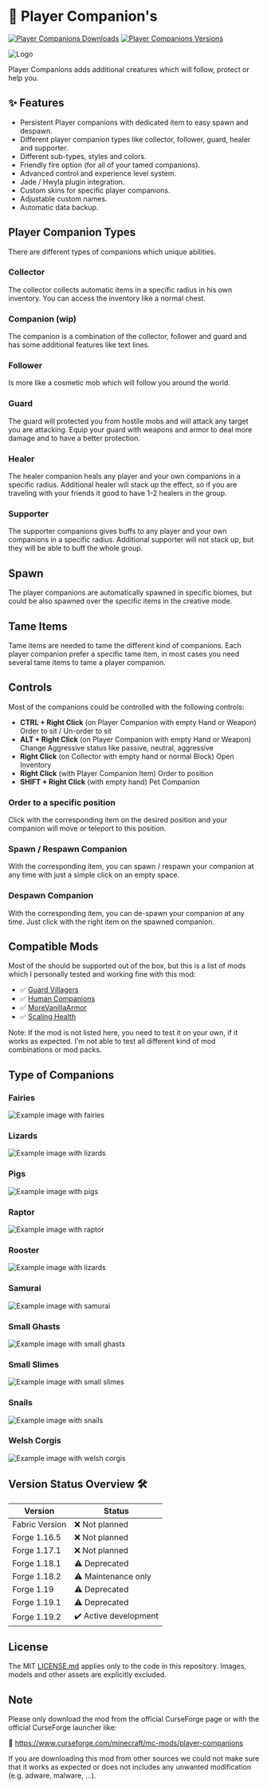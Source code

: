 # 🐾 Player Companion's

[![Player Companions Downloads](http://cf.way2muchnoise.eu/full_552456_downloads.svg)](https://www.curseforge.com/minecraft/mc-mods/player-companions)
[![Player Companions Versions](http://cf.way2muchnoise.eu/versions/Minecraft_552456_all.svg)](https://www.curseforge.com/minecraft/mc-mods/player-companions)

![Logo](/examples/player_companions.gif)

Player Companions adds additional creatures which will follow, protect or help you.

## ✨ Features

- Persistent Player companions with dedicated item to easy spawn and despawn.
- Different player companion types like collector, follower, guard, healer and supporter.
- Different sub-types, styles and colors.
- Friendly fire option (for all of your tamed companions).
- Advanced control and experience level system.
- Jade / Hwyla plugin integration.
- Custom skins for specific player companions.
- Adjustable custom names.
- Automatic data backup.

## Player Companion Types

There are different types of companions which unique abilities.

### Collector

The collector collects automatic items in a specific radius in his own inventory.
You can access the inventory like a normal chest.

### Companion (wip)

The companion is a combination of the collector, follower and guard and has some additional features like text lines.

### Follower

Is more like a cosmetic mob which will follow you around the world.

### Guard

The guard will protected you from hostile mobs and will attack any target you are attacking.
Equip your guard with weapons and armor to deal more damage and to have a better protection.

### Healer

The healer companion heals any player and your own companions in a specific radius.
Additional healer will stack up the effect, so if you are traveling with your friends it good to have 1-2 healers in the group.

### Supporter

The supporter companions gives buffs to any player and your own companions in a specific radius.
Additional supporter will not stack up, but they will be able to buff the whole group.

## Spawn

The player companions are automatically spawned in specific biomes, but could be also spawned over the specific items in the creative mode.

## Tame Items

Tame items are needed to tame the different kind of companions.
Each player companion prefer a specific tame item, in most cases you need several tame items to tame a player companion.

## Controls

Most of the companions could be controlled with the following controls:

- **CTRL + Right Click** (on Player Companion with empty Hand or Weapon) Order to sit / Un-order to sit
- **ALT + Right Click** (on Player Companion with empty Hand or Weapon) Change Aggressive status like passive, neutral, aggressive
- **Right Click** (on Collector with empty hand or normal Block) Open Inventory
- **Right Click** (with Player Companion Item) Order to position
- **SHIFT + Right Click** (with empty hand) Pet Companion

### Order to a specific position

Click with the corresponding item on the desired position and your companion will move or teleport to this position.

### Spawn / Respawn Companion

With the corresponding item, you can spawn / respawn your companion at any time with just a simple click on an empty space.

### Despawn Companion

With the corresponding item, you can de-spawn your companion at any time. Just click with the right item on the spawned companion.

## Compatible Mods

Most of the should be supported out of the box, but this is a list of mods which I personally tested and working fine with this mod:

- ✅ [Guard Villagers][guard-villagers]
- ✅ [Human Companions][human_companions]
- ✅ [MoreVanillaArmor][morevanillaarmor]
- ✅ [Scaling Health][scaling-health]

Note: If the mod is not listed here, you need to test it on your own, if it works as expected.
I'm not able to test all different kind of mod combinations or mod packs.

## Type of Companions

### Fairies

![Example image with fairies](examples/fairies.png)

### Lizards

![Example image with lizards](examples/lizards.png)

### Pigs

![Example image with pigs](examples/pigs.png)

### Raptor

![Example image with raptor](examples/raptor.png)

### Rooster

![Example image with lizards](examples/rooster.png)

### Samurai

![Example image with samurai](examples/samurai.png)

### Small Ghasts

![Example image with small ghasts](examples/small_ghasts.png)

### Small Slimes

![Example image with small slimes](examples/small_slimes.png)

### Snails

![Example image with snails](examples/snails.png)

### Welsh Corgis

![Example image with welsh corgis](examples/welsh_corgis.png)

## Version Status Overview 🛠️

| Version        | Status                |
| -------------- | --------------------- |
| Fabric Version | ❌ Not planned        |
| Forge 1.16.5   | ❌ Not planned        |
| Forge 1.17.1   | ❌ Not planned        |
| Forge 1.18.1   | ⚠️ Deprecated         |
| Forge 1.18.2   | ⚠️ Maintenance only   |
| Forge 1.19     | ⚠️ Deprecated         |
| Forge 1.19.1   | ⚠️ Deprecated         |
| Forge 1.19.2   | ✔️ Active development |

## License

The MIT [LICENSE.md](LICENSE.md) applies only to the code in this repository. Images, models and other assets are explicitly excluded.

## Note

Please only download the mod from the official CurseForge page or with the official CurseForge launcher like:

🚀 https://www.curseforge.com/minecraft/mc-mods/player-companions

If you are downloading this mod from other sources we could not make sure that it works as expected or does not includes any unwanted modification (e.g. adware, malware, ...).

[guard-villagers]: https://www.curseforge.com/minecraft/mc-mods/guard-villagers
[human_companions]: https://www.curseforge.com/minecraft/mc-mods/human-companions
[morevanillaarmor]: https://www.curseforge.com/minecraft/mc-mods/morevanillaarmor
[scaling-health]: https://www.curseforge.com/minecraft/mc-mods/scaling-health
